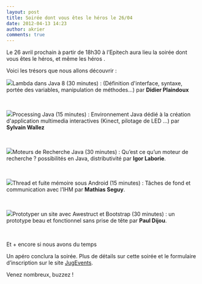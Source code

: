 ```yaml
---
layout: post
title: Soirée dont vous êtes le héros le 26/04
date: 2012-04-13 14:23
author: akrier
comments: true
---
```

<p>Le 26 avril prochain à partir de 18h30 à l’Epitech aura lieu la soirée dont vous êtes le héros, et même les héros .</p>
<p>Voici les trésors que nous allons découvrir :</p>

<p class='clear'><img src="{{site.baseurl}}images/lambda.png" class='alignleft'/>Lambda  dans Java 8 (30 minutes) : (Définition d'interface, syntaxe, portée des  variables, manipulation de méthodes...) par <strong>Didier Plaindoux</strong></p>
<br class='clear'/>

<p class='clear'><img src="{{site.baseurl}}images/leds.jpg" class='alignleft'/>Processing  Java (15 minutes) : Environnement Java dédié à la création  d'application multimedia interactives (Kinect, pilotage de LED …) par <strong>Sylvain Wallez</strong></p>
<br class='clear'/>

<p class='clear'><img src="{{site.baseurl}}images/lucene.png" class='alignleft'/>Moteurs de Recherche Java (30 minutes) : Qu’est ce qu’un moteur de recherche ? possibilités en Java, distributivité par <strong>Igor Laborie</strong>.</p>
<br class='clear'/>

<p class='clear'><img src="{{site.baseurl}}images/androidleak.jpg" class='alignleft'/>Thread et fuite mémoire sous Android (15 minutes) : Tâches de fond et communication avec l’IHM par <strong>Mathias Seguy</strong>.</p>
<br class='clear'/>

<p class='clear'><img src="{{site.baseurl}}images/bootstrap.jpg" class='alignleft'/>Prototyper un site avec Awestruct et Bootstrap (30 minutes) : un prototype beau et fonctionnel sans prise de tête par <strong>Paul Dijou</strong>.</p>
<br class='clear'/>
<p>Et + encore si nous avons du temps</p>
<p>Un apéro conclura la soirée. Plus de détails sur cette soirée et le formulaire d’inscription sur le site <a href="http://www.jugevents.org/jugevents/event/show.html?id=45193">JugEvents</a>.</p>
<p>Venez nombreux, buzzez !</p>
